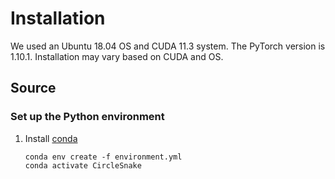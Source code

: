# Installation

We used an Ubuntu 18.04 OS and CUDA 11.3 system. The PyTorch version is  1.10.1. Installation may vary based on CUDA and OS.

## Source
### Set up the Python environment
1. Install  [conda](https://docs.conda.io/en/latest/miniconda.html)
    ```
    conda env create -f environment.yml
    conda activate CircleSnake
    ```